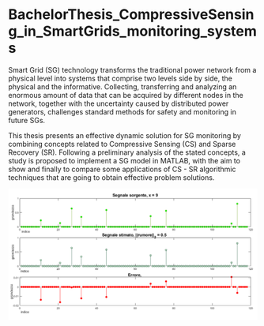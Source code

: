 # BachelorThesis_CompressiveSensing_in_SmartGrids_monitoring_systems
 
Smart Grid (SG) technology transforms the traditional power network from a physical level into systems that comprise two levels side by side, the physical and the informative. Collecting, transferring and analyzing an enormous amount of data that can be acquired by different nodes in the network, together with the uncertainty caused by distributed power generators, challenges standard methods for safety and monitoring in future SGs.   
 
This thesis presents an effective dynamic solution for SG monitoring by combining concepts related to Compressive Sensing (CS) and Sparse Recovery (SR). Following a preliminary analysis of the stated concepts, a study is proposed to implement a SG model in MATLAB, with the aim to show and finally to compare some  applications of CS - SR algorithmic techniques that are going to obtain effective problem solutions.

![](risultato.png)
